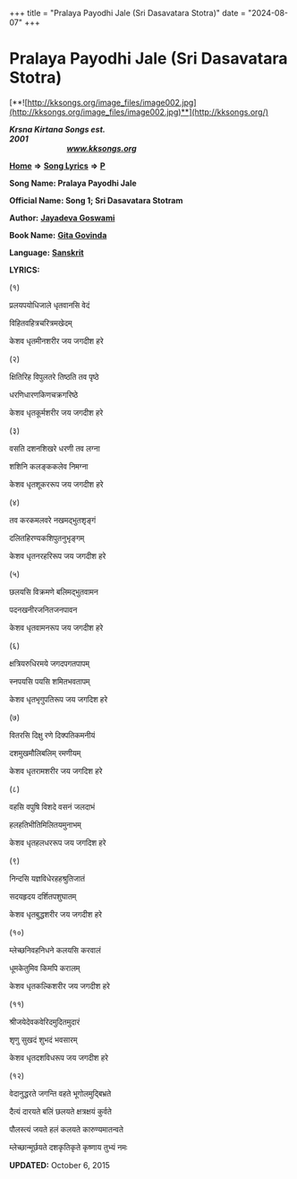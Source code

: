 +++
title = "Pralaya Payodhi Jale (Sri Dasavatara Stotra)"
date = "2024-08-07"
+++

# Pralaya Payodhi Jale (Sri Dasavatara Stotra)
[**![http://kksongs.org/image_files/image002.jpg](http://kksongs.org/image_files/image002.jpg)**](http://kksongs.org/)

**_Krsna Kirtana Songs est. 2001_**                                                                                                                                                 **_www.kksongs.org_**

[**Home**](http://kksongs.org/) **⇒** [**Song Lyrics**](http://kksongs.org/lyrics.html) **⇒** [**P**](http://kksongs.org/songs/song_p.html)

**Song Name: Pralaya Payodhi Jale**

**Official Name: Song 1; Sri Dasavatara Stotram**

**Author:** [**Jayadeva Goswami**](http://kksongs.org/authors/list/jayadeva.html)

**Book Name:** [**Gita Govinda**](http://kksongs.org/authors/gita_govinda.html)

**Language:** [**Sanskrit**](http://kksongs.org/language/list/sanskrit.html)

**LYRICS:**

(१)

प्रलयपयोधिजाले धृतवानसि वेदं

विहितवहित्रचरित्रमखेदम्

केशव धृतमीनशरीर जय जगदीश हरे

(२)

क्षितिरिह विपुलतरे तिष्ठति तव पृष्ठे

धरणिधारणकिणचक्रगरिष्ठे

केशव धृतकूर्मशरीर जय जगदीश हरे

(३)

वसति दशनशिखरे धरणी तव लग्ना

शशिनि कलङ्ककलेव निमग्ना

केशव धृतशूकररूप जय जगदीश हरे

(४)

तव करकमलवरे नखमद्भुतशृङ्गं

दलितहिरण्यकशिपुतनुभृङ्गम्

केशव धृतनरहरिरूप जय जगदीश हरे

(५)

छलयसि विक्रमणे बलिमद्भुतवामन

पदनखनीरजनितजनपावन

केशव धृतवामनरूप जय जगदीश हरे

(६)

क्षत्रियरुधिरमये जगदपगतपापम्

स्नपयसि पयसि शमितभवतापम्

केशव धृतभृगुपतिरूप जय जगदिश हरे

(७)

वितरसि दिक्षु रणे दिक्पतिकमनीयं

दशमुखमौलिबलिम् रमणीयम्

केशव धृतरामशरीर जय जगदिश हरे

(८)

वहसि वपुषि विशदे वसनं जलदाभं

हलहतिभीतिमिलितयमुनाभम्

केशव धृतहलधररूप जय जगदिश हरे

(९)

निन्दसि यज्ञविधेरहहश्रुतिजातं

सदयहृदय दर्शितपशुघातम्

केशव धृतबुद्धशरीर जय जगदीश हरे

(१०)

म्लेच्छनिवहनिधने कलयसि करवालं

धूमकेतुमिव किमपि करालम्

केशव धृतकल्किशरीर जय जगदीश हरे

(११)

श्रीजयेदेवकवेरिदमुदितमुदारं

शृणु सुखदं शुभदं भवसारम्

केशव धृतदशविधरूप जय जगदीश हरे

(१२)

वेदानुद्धरते जगन्ति वहते भूगोलमुद्बिभ्रते

दैत्यं दारयते बलिं छलयते क्षत्रक्षयं कुर्वते

पौलस्त्यं जयते हलं कलयते कारुण्यमातन्वते

म्लेच्छान्मूर्छयते दशकृतिकृते कृष्णाय तुभ्यं नमः

**UPDATED:** October 6, 2015